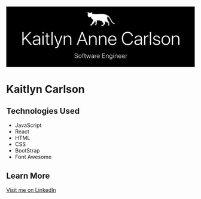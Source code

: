 ![Portfolio Header](./READMEAssets/header.png)

# Kaitlyn Carlson

## Technologies Used

- JavaScript
- React
- HTML
- CSS
- BootStrap
- Font Awesome

## Learn More

[Visit me on LinkedIn](https://www.linkedin.com/in/kaitlynannecarlson/)

